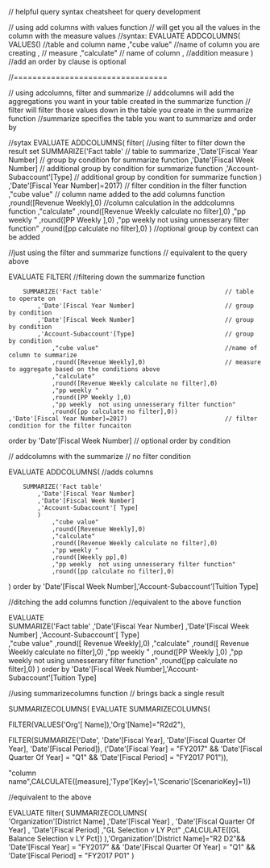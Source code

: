 // helpful query syntax cheatsheet for query development



// using add columns with values function
// will get you all the values in the column with the measure values
//syntax:
EVALUATE
ADDCOLUMNS(
	VALUES()  //table and column name
	,"cube value" //name of column you are creating
	, // measure
	,"calculate" // name of column
	, //addition measure
	)
//add an order by clause is optional	
	
	
//=================================

// using adcolumns, filter and summarize
// addcolumns will add the aggregations you want in your table created in the summarize function
// filter will filter those values down in the table you create in the summarize function
//summarize specifies the table you want to summarize and order by



//sytax
EVALUATE
ADDCOLUMNS(
	filter(														//using filter to filter down the result set
		SUMMARIZE('Fact table'				// table to summarize
			,'Date'[Fiscal Year Number]							// group by condition for summarize function
			,'Date'[Fiscal Week Number]							// additional group by condition for summarize function
			,'Account-Subaccount'[Type]					// additional group by condition for summarize function
			)
			,'Date'[Fiscal Year Number]=2017)					// filter condition in the filter function
				,"cube value"									// column name added to the add columns function
				,round([Revenue Weekly],0)					//column calculation in the addcolumns function
				,"calculate"
				,round([Revenue Weekly calculate no filter],0)
				,"pp weekly "
				,round([PP Weekly ],0)
				,"pp weekly  not using unnesserary filter function"
				,round([pp  calculate no filter],0)
)
//optional group by context can be added



//just using the filter and summarize functions
// equivalent to the query above


EVALUATE
FILTER(															//filtering down the summarize function
	
		SUMMARIZE('Fact table'									// table to operate on 
			,'Date'[Fiscal Year Number]							// group by condition	
			,'Date'[Fiscal Week Number]							// group by condition
			,'Account-Subaccount'[Type]							// group by condition
				,"cube value"									//name of column to summarize		
				,round([Revenue Weekly],0)						// measure to aggregate based on the conditions above
				,"calculate"
				,round([Revenue Weekly calculate no filter],0)
				,"pp weekly "
				,round([PP Weekly ],0)
				,"pp weekly  not using unnesserary filter function"
				,round([pp calculate no filter],0))
	,'Date'[Fiscal Year Number]=2017)							// filter condition for the filter funcaiton			
order by 'Date'[Fiscal Week Number]								// optional order by condition



// addcolumns with the summarize
// no filter condition



EVALUATE
ADDCOLUMNS(													//adds columns
	
		SUMMARIZE('Fact table'
			,'Date'[Fiscal Year Number]
			,'Date'[Fiscal Week Number]
			,'Account-Subaccount'[ Type]
			)
				,"cube value"
				,round([Revenue Weekly],0)
				,"calculate"
				,round([Revenue Weekly calculate no filter],0)
				,"pp weekly "
				,round([Weekly pp],0)
				,"pp weekly  not using unnesserary filter function"
				,round([pp calculate no filter],0)
)
order by 'Date'[Fiscal Week Number],'Account-Subaccount'[Tuition Type]


//ditching the add columns function
//equivalent to the above function


EVALUATE	
		SUMMARIZE('Fact table'
			,'Date'[Fiscal Year Number]
			,'Date'[Fiscal Week Number]
			,'Account-Subaccount'[ Type]			
				,"cube value"
				,round([ Revenue Weekly],0)
				,"calculate"
				,round([ Revenue Weekly calculate no filter],0)
				,"pp weekly "
				,round([PP Weekly ],0)
				,"pp weekly  not using unnesserary filter function"
				,round([pp  calculate no filter],0)
				)
order by 'Date'[Fiscal Week Number],'Account-Subaccount'[Tuition Type]



//using summarizecolumns function
// brings back a single result

SUMMARIZECOLUMNS(
EVALUATE SUMMARIZECOLUMNS(

FILTER(VALUES('Org'[ Name]),'Org'[Name]="R2d2"),

FILTER(SUMMARIZE('Date', 'Date'[Fiscal Year], 'Date'[Fiscal Quarter Of Year], 'Date'[Fiscal Period]), ('Date'[Fiscal Year] = "FY2017" && 'Date'[Fiscal Quarter Of Year] = "Q1" && 'Date'[Fiscal Period] = "FY2017 P01")),

"column name",CALCULATE([measure],'Type'[Key]=1,'Scenario'[ScenarioKey]=1))


//equivalent to the above

EVALUATE
filter(	
SUMMARIZECOLUMNS(	
	'Organization'[District Name]
	,'Date'[Fiscal Year]
	, 'Date'[Fiscal Quarter Of Year]
	, 'Date'[Fiscal Period]
	,"GL Selection v LY Pct"
	,CALCULATE([GL Balance Selection v LY Pct])
),'Organization'[District Name]="R2 D2"&& 'Date'[Fiscal Year] = "FY2017" && 'Date'[Fiscal Quarter Of Year] = "Q1" && 'Date'[Fiscal Period] = "FY2017 P01"
)
